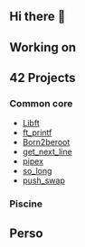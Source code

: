 ## Hi there 👋

## Working on

## 42 Projects

### Common core
- [Libft](https://github.com/blanchetamaury/libft)
- [ft_printf](https://github.com/blanchetamaury/printf/tree/main)
- [Born2beroot](https://github.com/blanchetamaury/Born2beroot/tree/main)
- [get_next_line](https://github.com/blanchetamaury/libft)
- [pipex](https://github.com/blanchetamaury/libft)
- [so_long](https://github.com/blanchetamaury/libft)
- [push_swap](https://github.com/blanchetamaury/libft)

### Piscine

## Perso

<!--
**blanchetamaury/blanchetamaury** is a ✨ _special_ ✨ repository because its `README.md` (this file) appears on your GitHub profile.

Here are some ideas to get you started:

- 🔭 I’m currently working on ...
- 🌱 I’m currently learning ...
- 👯 I’m looking to collaborate on ...
- 🤔 I’m looking for help with ...
- 💬 Ask me about ...
- 📫 How to reach me: ...
- 😄 Pronouns: ...
- ⚡ Fun fact: ...
-->
